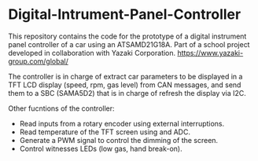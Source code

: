# Digital-Intrument-Panel-Controller
This repository contains the code for the prototype of a digital instrument panel controller of a car using an ATSAMD21G18A. Part of a school project developed in collaboration with Yazaki Corporation. https://www.yazaki-group.com/global/

The controller is in charge of extract car parameters to be displayed in a TFT LCD display (speed, rpm, gas level) from CAN messages, and send them to a SBC (SAMA5D2) that is in charge of refresh the display via I2C. 

Other fucntions of the controller:
- Read inputs from a rotary encoder using external interruptions.
- Read temperature of the TFT screen using and ADC.
- Generate a PWM signal to control the dimming of the screen.
- Control witnesses LEDs (low gas, hand break-on).
